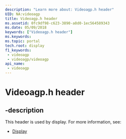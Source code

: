 ```yaml
---
description: "Learn more about: Videoagp.h header"
UID: NA:videoagp
title: Videoagp.h header
ms.assetid: 0fc9df98-c623-3890-a8d0-1ec564589343
ms.date: 05/09/2018
keywords: ["Videoagp.h header"]
ms.keywords: 
ms.topic: portal
tech.root: display
f1_keywords:
 - videoagp
 - videoagp/videoagp
api_name:
 - videoagp
---
```


# Videoagp.h header


## -description

This header is used by display. For more information, see:

- [Display](../_display/index.md)

